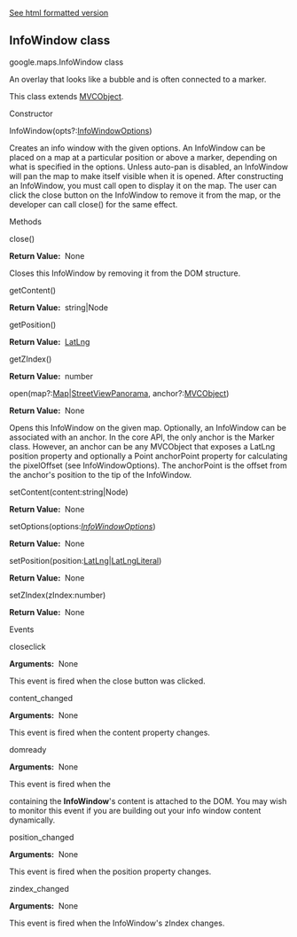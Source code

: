 [See html formatted version](https://huasofoundries.github.io/google-maps-documentation/InfoWindow.html)


InfoWindow class
----------------

google.maps.InfoWindow class

An overlay that looks like a bubble and is often connected to a marker.

This class extends [MVCObject](https://github.com/amenadiel/google-maps-documentation/blob/master/docs/MVCObject.md).

Constructor

InfoWindow(opts?:[InfoWindowOptions](https://github.com/amenadiel/google-maps-documentation/blob/master/docs/InfoWindowOptions.md))

Creates an info window with the given options. An InfoWindow can be placed on a map at a particular position or above a marker, depending on what is specified in the options. Unless auto-pan is disabled, an InfoWindow will pan the map to make itself visible when it is opened. After constructing an InfoWindow, you must call open to display it on the map. The user can click the close button on the InfoWindow to remove it from the map, or the developer can call close() for the same effect.

Methods

close()

**Return Value:**  None

Closes this InfoWindow by removing it from the DOM structure.

getContent()

**Return Value:**  string|Node

getPosition()

**Return Value:**  [LatLng](https://github.com/amenadiel/google-maps-documentation/blob/master/docs/LatLng.md)

getZIndex()

**Return Value:**  number

open(map?:[Map](https://github.com/amenadiel/google-maps-documentation/blob/master/docs/Map.md)|[StreetViewPanorama](https://github.com/amenadiel/google-maps-documentation/blob/master/docs/StreetViewPanorama.md), anchor?:[MVCObject](https://github.com/amenadiel/google-maps-documentation/blob/master/docs/MVCObject.md))

**Return Value:**  None

Opens this InfoWindow on the given map. Optionally, an InfoWindow can be associated with an anchor. In the core API, the only anchor is the Marker class. However, an anchor can be any MVCObject that exposes a LatLng position property and optionally a Point anchorPoint property for calculating the pixelOffset (see InfoWindowOptions). The anchorPoint is the offset from the anchor's position to the tip of the InfoWindow.

setContent(content:string|Node)

**Return Value:**  None

setOptions(options:[_InfoWindowOptions_](https://github.com/amenadiel/google-maps-documentation/blob/master/docs/InfoWindowOptions.md))

**Return Value:**  None

setPosition(position:[LatLng](https://github.com/amenadiel/google-maps-documentation/blob/master/docs/LatLng.md)|[LatLngLiteral](https://github.com/amenadiel/google-maps-documentation/blob/master/docs/LatLngLiteral.md))

**Return Value:**  None

setZIndex(zIndex:number)

**Return Value:**  None

Events

closeclick

**Arguments:**  None

This event is fired when the close button was clicked.

content\_changed

**Arguments:**  None

This event is fired when the content property changes.

domready

**Arguments:**  None

This event is fired when the <div> containing the **InfoWindow**'s content is attached to the DOM. You may wish to monitor this event if you are building out your info window content dynamically.

position\_changed

**Arguments:**  None

This event is fired when the position property changes.

zindex\_changed

**Arguments:**  None

This event is fired when the InfoWindow's zIndex changes.